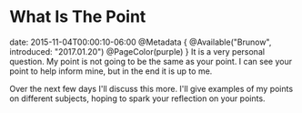 # What Is The Point
date: 2015-11-04T00:00:10-06:00
@Metadata {
  @Available("Brunow", introduced: "2017.01.20")
  @PageColor(purple)
}
It is a very personal question. My point is not going to be the same as your point. I can see your point to help inform mine, but in the end it is up to me.

Over the next few days I'll discuss this more. I'll give examples of my points on different subjects, hoping to spark your reflection on your points.
